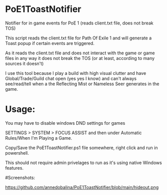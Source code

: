 # PoE1ToastNotifier
Notifier for in game events for PoE 1 (reads client.txt file, does not break TOS)

This script reads the client.txt file for Path Of Exile 1 and will generate a Toast popup if certain events are triggered.

As it reads the client.txt file and does not interact with the game or game files in any way it does not break the TOS (or at least, according to many sources it doesn't)

I use this tool because I play a build with high visual clutter and have Global/Trade/Guild chat open (yes yes I know) and can't always see/read/tell when a the Reflecting Mist or Nameless Seer generates in the game.

# Usage: 
You may have to disable windows DND settings for games

SETTINGS > SYSTEM > FOCUS ASSIST and then under Automatic Rules/When I'm Playing a Game.

Copy/Save the PoE1ToastNotifier.ps1 file somewhere, right click and run in powershell.

This should not require admin privelages to run as it's using native Windows features.

#Screenshots:

https://github.com/annedobalina/PoE1ToastNotifier/blob/main/hideout.png



